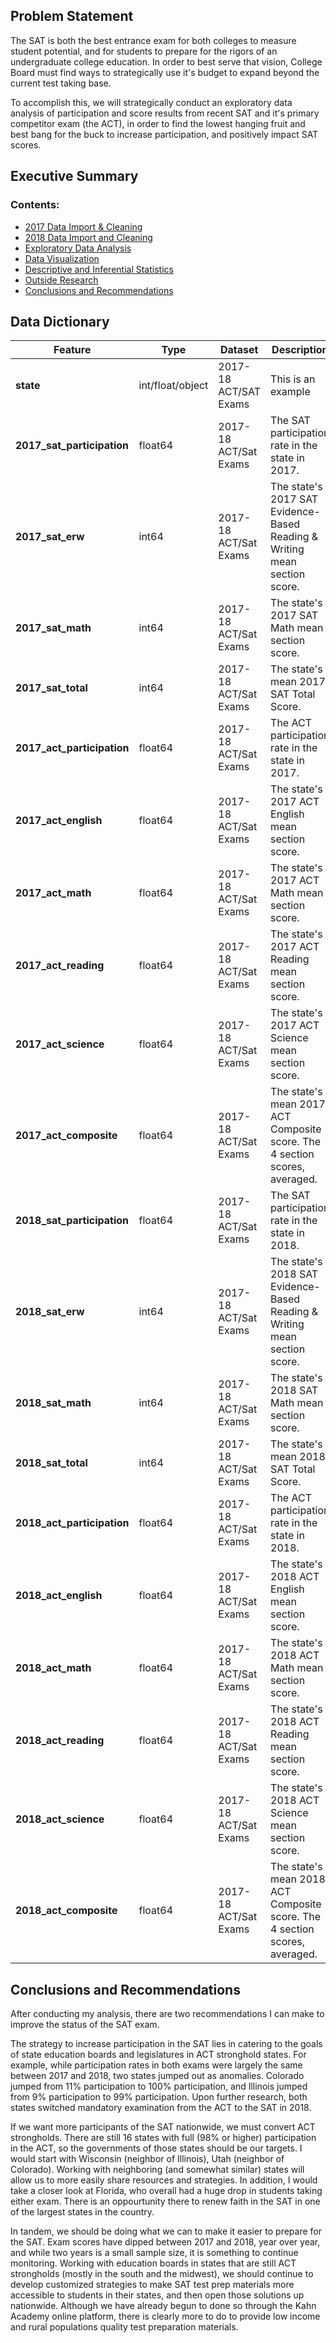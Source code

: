 ## Problem Statement
The SAT is both the best entrance exam for both colleges to measure student potential, and for students to prepare for the rigors of an undergraduate college education.  In order to best serve that vision, College Board must find ways to strategically use it's budget to expand beyond the current test taking base.

To accomplish this, we will strategically conduct an exploratory data analysis of participation and score results from recent SAT and it's primary competitor exam (the ACT), in order to find the lowest hanging fruit and best bang for the buck to increase participation, and positively impact SAT scores.

## Executive Summary

### Contents:
- [2017 Data Import & Cleaning](#Data-Import-and-Cleaning)
- [2018 Data Import and Cleaning](#2018-Data-Import-and-Cleaning)
- [Exploratory Data Analysis](#Exploratory-Data-Analysis)
- [Data Visualization](#Visualize-the-data)
- [Descriptive and Inferential Statistics](#Descriptive-and-Inferential-Statistics)
- [Outside Research](#Outside-Research)
- [Conclusions and Recommendations](#Conclusions-and-Recommendations)

## Data Dictionary

|Feature|Type|Dataset|Description|
|---|---|---|---|
|**state**|int/float/object|2017-18 ACT/SAT Exams|This is an example|
|**2017_sat_participation**|float64|2017-18 ACT/Sat Exams| The SAT participation rate in the state in 2017.
|**2017_sat_erw**|int64|2017-18 ACT/Sat Exams|The state's 2017 SAT Evidence-Based Reading & Writing mean section score.
|**2017_sat_math**|int64|2017-18 ACT/Sat Exams|The state's 2017 SAT Math mean section score.
|**2017_sat_total**|int64|2017-18 ACT/Sat Exams|The state's mean 2017 SAT Total Score.   
|**2017_act_participation**|float64|2017-18 ACT/Sat Exams|The ACT participation rate in the state in 2017.
|**2017_act_english**|float64|2017-18 ACT/Sat Exams|The state's 2017 ACT English mean section score.
|**2017_act_math**|float64|2017-18 ACT/Sat Exams|The state's 2017 ACT Math mean section score.
|**2017_act_reading**|float64|2017-18 ACT/Sat Exams|The state's 2017 ACT Reading mean section score.
|**2017_act_science**|float64|2017-18 ACT/Sat Exams|The state's 2017 ACT Science mean section score.
|**2017_act_composite**|float64|2017-18 ACT/Sat Exams|The state's mean 2017 ACT Composite score. The 4 section scores, averaged.
|**2018_sat_participation**|float64|2017-18 ACT/Sat Exams| The SAT participation rate in the state in 2018.
|**2018_sat_erw**|int64|2017-18 ACT/Sat Exams|The state's 2018 SAT Evidence-Based Reading & Writing mean section score.
|**2018_sat_math**|int64|2017-18 ACT/Sat Exams|The state's 2018 SAT Math mean section score.
|**2018_sat_total**|int64|2017-18 ACT/Sat Exams|The state's mean 2018 SAT Total Score.   
|**2018_act_participation**|float64|2017-18 ACT/Sat Exams|The ACT participation rate in the state in 2018.
|**2018_act_english**|float64|2017-18 ACT/Sat Exams|The state's 2018 ACT English mean section score.
|**2018_act_math**|float64|2017-18 ACT/Sat Exams|The state's 2018 ACT Math mean section score.
|**2018_act_reading**|float64|2017-18 ACT/Sat Exams|The state's 2018 ACT Reading mean section score.
|**2018_act_science**|float64|2017-18 ACT/Sat Exams|The state's 2018 ACT Science mean section score.
|**2018_act_composite**|float64|2017-18 ACT/Sat Exams|The state's mean 2018 ACT Composite score. The 4 section scores, averaged.

## Conclusions and Recommendations

After conducting my analysis, there are two recommendations I can make to improve the status of the SAT exam.

The strategy to increase participation in the SAT lies in catering to the goals of state education boards and legislatures in ACT stronghold states.  For example, while participation rates in both exams were largely the same between 2017 and 2018, two states jumped out as anomalies.  Colorado jumped from 11% participation to 100% participation, and Illinois jumped from 9% participation to 99% participation.  Upon further research, both states switched mandatory examination from the ACT to the SAT in 2018.  

If we want more participants of the SAT nationwide, we must convert ACT strongholds.  There are still 16 states with full (98% or higher) participation in the ACT, so the governments of those states should be our targets.  I would start with Wisconsin (neighbor of Illinois), Utah (neighbor of Colorado).  Working with neighboring (and somewhat similar) states will allow us to more easily share resources and strategies.  In addition, I would take a closer look at Florida, who overall had a huge drop in students taking either exam.  There is an oppourtunity there to renew faith in the SAT in one of the largest states in the country.

In tandem, we should be doing what we can to make it easier to prepare for the SAT.  Exam scores have dipped between 2017 and 2018, year over year, and while two years is a small sample size, it is something to continue monitoring.  Working with education boards in states that are still ACT strongholds (mostly in the south and the midwest), we should continue to develop customized strategies to make SAT test prep materials more accessible to students in their states, and then open those solutions up nationwide.  Although we have already begun to done so through the Kahn Academy online platform, there is clearly more to do to provide low income and rural populations quality test preparation materials.  
